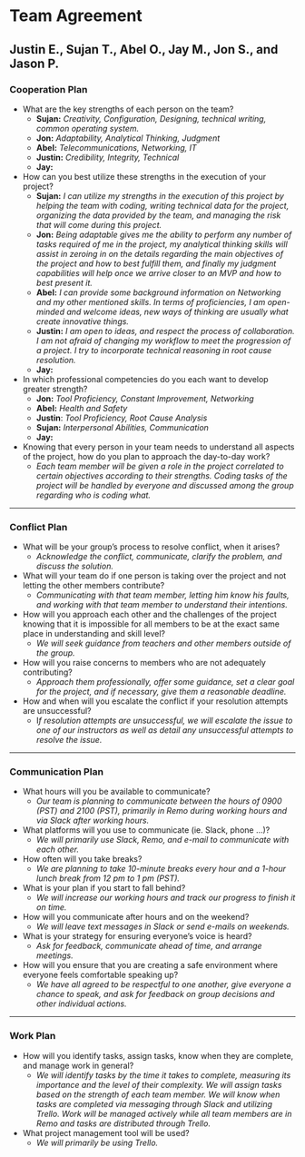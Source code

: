 # **Team Agreement**
## Justin E., Sujan T., Abel O., Jay M., Jon S., and Jason P.

### **Cooperation Plan**
- What are the key strengths of each person on the team?
  - **Sujan:** *Creativity, Configuration, Designing, technical writing, common operating system.*
  - **Jon:** *Adaptability, Analytical Thinking, Judgment*
  - **Abel:** *Telecommunications, Networking, IT*
  - **Justin:** *Credibility, Integrity, Technical*
  - **Jay:**
- How can you best utilize these strengths in the execution of your project?
  - **Sujan:** *I can utilize my strengths in the execution of this project by helping the team with coding, writing technical data for the project, organizing the data provided by the team, and managing the risk that will come during this project.*
  - **Jon:** *Being adaptable gives me the ability to perform any number of tasks required of me in the project, my analytical thinking skills will assist in zeroing in on the details regarding the main objectives of the project and how to best fulfill them, and finally my judgment capabilities will help once we arrive closer to an MVP and how to best present it.*
  - **Abel:** *I can provide some background information on Networking and my other mentioned skills. In terms of proficiencies, I am open-minded and welcome ideas, new ways of thinking are usually what create innovative things.*
  - **Justin:** *I am open to ideas, and respect the process of collaboration. I am not afraid of changing my workflow to meet the progression of a project. I try to incorporate technical reasoning in root cause resolution.* 
  - **Jay:** 
- In which professional competencies do you each want to develop greater strength?
  - **Jon:** *Tool Proficiency, Constant Improvement, Networking*
  - **Abel:** *Health and Safety*
  - **Justin**: *Tool Proficiency, Root Cause Analysis*
  - **Sujan:** *Interpersonal Abilities, Communication* 
  - **Jay:** 
- Knowing that every person in your team needs to understand all aspects of the project, how do you plan to approach the day-to-day work?
  - *Each team member will be given a role in the project correlated to certain objectives according to their strengths. Coding tasks of the project will be handled by everyone and discussed among the group regarding who is coding what.*
---
### **Conflict Plan**
- What will be your group’s process to resolve conflict, when it arises?
  - *Acknowledge the conflict, communicate, clarify the problem, and discuss the solution.*
- What will your team do if one person is taking over the project and not letting the other members contribute?
  - *Communicating with that team member, letting him know his faults, and working with that team member to understand their intentions.* 
- How will you approach each other and the challenges of the project knowing that it is impossible for all members to be at the exact same place in understanding and skill level?
  - *We will seek guidance from teachers and other members outside of the group.*
- How will you raise concerns to members who are not adequately contributing?
  - *Approach them professionally, offer some guidance, set a clear goal for the project, and if necessary, give them a reasonable deadline.*
- How and when will you escalate the conflict if your resolution attempts are unsuccessful?
  - I*f resolution attempts are unsuccessful, we will escalate the issue to one of our instructors as well as detail any unsuccessful attempts to resolve the issue.*
---
### **Communication Plan**
- What hours will you be available to communicate?
  - *Our team is planning to communicate between the hours of 0900 (PST) and 2100 (PST), primarily in Remo during working hours and via Slack after working hours.*
- What platforms will you use to communicate (ie. Slack, phone …)?
  - *We will primarily use Slack, Remo, and e-mail to communicate with each other.*
- How often will you take breaks?
  - *We are planning to take 10-minute breaks every hour and a 1-hour lunch break from 12 pm to 1 pm (PST).*
- What is your plan if you start to fall behind?
  - *We will increase our working hours and track our progress to finish it on time.*
- How will you communicate after hours and on the weekend?
  - *We will leave text messages in Slack or send e-mails on weekends.*
- What is your strategy for ensuring everyone’s voice is heard?
  - *Ask for feedback, communicate ahead of time, and arrange meetings.*
- How will you ensure that you are creating a safe environment where everyone feels comfortable speaking up?
  - *We have all agreed to be respectful to one another, give everyone a chance to speak, and ask for feedback on group decisions and other individual actions.*
---
### **Work Plan**
- How will you identify tasks, assign tasks, know when they are complete, and manage work in general?
  - *We will identify tasks by the time it takes to complete, measuring its importance and the level of their complexity. We will assign tasks based on the strength of each team member. We will know when tasks are completed via messaging through Slack and utilizing Trello. Work will be managed actively while all team members are in Remo and tasks are distributed through Trello.*
- What project management tool will be used?
  - *We will primarily be using Trello.*
